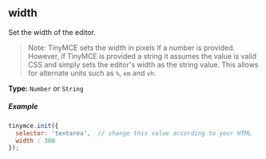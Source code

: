 ## width

Set the width of the editor.

> Note: TinyMCE sets the width in pixels if a number is provided. However, if TinyMCE is provided a string it assumes the value is valid CSS and simply sets the editor's width as the string value. This allows for alternate units such as `%`, `em` and `vh`. 

**Type:** `Number` or `String`

##### Example

```js
tinymce.init({
  selector: 'textarea',  // change this value according to your HTML
  width : 300
});
